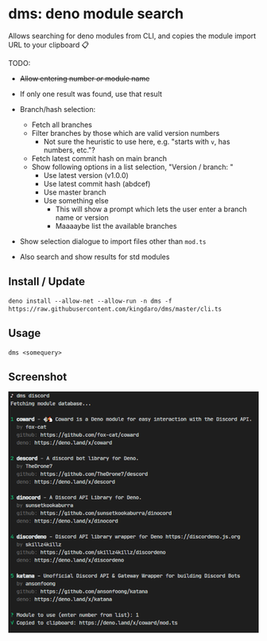 # dms: deno module search

Allows searching for deno modules from CLI, and copies the module import URL to your clipboard 📋

TODO:

- ~~Allow entering number _or_ module name~~

- If only one result was found, use that result

- Branch/hash selection:

  - Fetch all branches
  - Filter branches by those which are valid version numbers
    - Not sure the heuristic to use here, e.g. "starts with `v`, has numbers, etc."?
  - Fetch latest commit hash on main branch
  - Show following options in a list selection, "Version / branch: "
    - Use latest version (v1.0.0)
    - Use latest commit hash (abdcef)
    - Use master branch
    - Use something else
      - This will show a prompt which lets the user enter a branch name or version
      - Maaaaybe list the available branches

- Show selection dialogue to import files other than `mod.ts`
- Also search and show results for std modules

## Install / Update

```
deno install --allow-net --allow-run -n dms -f https://raw.githubusercontent.com/kingdaro/dms/master/cli.ts
```

## Usage

```
dms <somequery>
```

## Screenshot

![dms cli screenshot](./screenshot.png)
